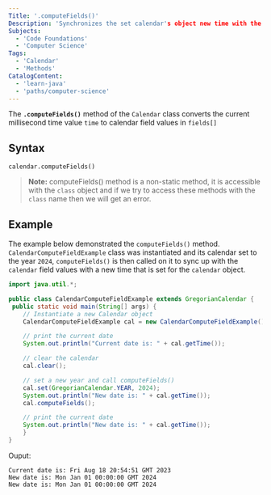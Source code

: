```yaml
---
Title: '.computeFields()'
Description: 'Synchronizes the set calendar's object new time with the calendar's field values.'
Subjects:
  - 'Code Foundations'
  - 'Computer Science'
Tags:
  - 'Calendar'
  - 'Methods'
CatalogContent:
  - 'learn-java'
  - 'paths/computer-science'
---
```


The **`.computeFields()`** method of the `Calendar` class converts the current millisecond time value `time` to calendar field values in `fields[]`

## Syntax

```pseudo
calendar.computeFields()
```

> **Note:** computeFields() method is a non-static method, it is accessible with the `class` object and if we try to access these methods with the `class` name then we will get an error.

## Example

The example below demonstrated the `computeFields()` method. `CalendarComputeFieldExample` class was instantiated and its calendar set to the year `2024`, `computeFields()` is then called on it to sync up with the `calendar` field values with a new time that is set for the `calendar` object.

```java
import java.util.*;

public class CalendarComputeFieldExample extends GregorianCalendar {
 public static void main(String[] args) {
    // Instantiate a new Calendar object
    CalendarComputeFieldExample cal = new CalendarComputeFieldExample();

    // print the current date
    System.out.println("Current date is: " + cal.getTime());

    // clear the calendar
    cal.clear();

    // set a new year and call computeFields()
    cal.set(GregorianCalendar.YEAR, 2024);
    System.out.println("New date is: " + cal.getTime());
    cal.computeFields();

    // print the current date
    System.out.println("New date is: " + cal.getTime());
    }
}
```

Ouput:

```shell
Current date is: Fri Aug 18 20:54:51 GMT 2023
New date is: Mon Jan 01 00:00:00 GMT 2024
New date is: Mon Jan 01 00:00:00 GMT 2024
```
